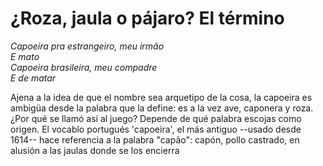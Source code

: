 # ¿Roza, jaula o pájaro? El término

*Capoeira pra estrangeiro, meu irmão  
E mato  
Capoeira brasileira, meu compadre  
E de matar*

Ajena a la idea de que el nombre sea arquetipo de la cosa, la capoeira es ambigüa
desde la palabra que la define: es a la vez ave, caponera y roza. ¿Por qué se
llamó así al juego? Depende de qué palabra escojas como origen. El vocablo
portugués 'capoeira', el más antiguo --usado desde 1614-- hace referencia a la
palabra "capão": capón, pollo castrado, en alusión a las jaulas donde se los 
encierra
